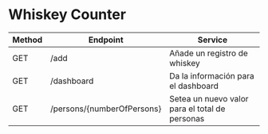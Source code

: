 Whiskey Counter
===


| Method | Endpoint                    | Service                                        |
| ------ | --------------------------- | ---------------------------------------------- |
| GET    | /add                        | Añade un registro de whiskey                   |
| GET    | /dashboard                  | Da la información para el dashboard            |
| GET    | /persons/{numberOfPersons}  | Setea un nuevo valor para el total de personas |